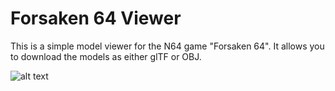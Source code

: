 # Forsaken 64 Viewer

This is a simple model viewer for the N64 game "Forsaken 64". It allows you to download the models as either glTF or OBJ.

![alt text](https://i.imgur.com/6egfmK6.png)
